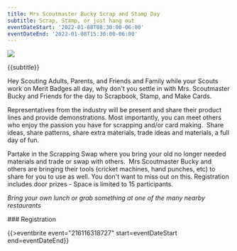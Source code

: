```yaml
---
title: Mrs Scoutmaster Bucky Scrap and Stamp Day
subtitle: Scrap, Stamp, or just hang out
eventDateStart: '2022-01-08T08:30:00-06:00'
eventDateEnd: '2022-01-08T15:30:00-06:00'
---
```


<div class="W(50%) W(75%)--s M(a)">
<img src="{{@root.rootPath}}images/Mrs Scoutmaster Bucky Stamp and Scrap Day.jpg" class="W(100%)" />
</div>

<div class="D(f) Jc(c) Fz(2em) Fw(b)">

{{subtitle}}

</div>

Hey Scouting Adults, Parents, and Friends and Family while your Scouts work on Merit Badges all day, why don't you settle in with Mrs. Scoutmaster Bucky and Friends for the day to Scrapbook, Stamp, and Make Cards.

Representatives from the industry will be present and share their product lines and provide demonstrations. Most importantly, you can meet others who enjoy the passion you have for scrapping and/or card making.  Share ideas, share patterns, share extra materials, trade ideas and materials, a full day of fun.  

Partake in the Scrapping Swap where you bring your old no longer needed materials and trade or swap with others.  Mrs Scoutmaster Bucky and others are bringing their tools (cricket machines, hand punches, etc) to share for you to use as well. You don't want to miss out on this. Registration includes door prizes - Space is limited to 15 participants.

*Bring your own lunch or grab something at one of the many nearby restaurants*

</div>
### Registration

{{>eventbrite event="216116318727" start=eventDateStart end=eventDateEnd}}

